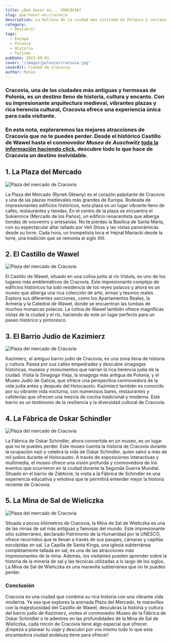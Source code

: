 ```yaml
---
title: ¿Qué hacer en... CRACOVIA?
slug: que-hacer-en-cracovia
description: La belleza de la ciudad mas visitada en Polonia y cercana a Auschwitz.
category:
  - Descubrir
tags:
  - Europa
  - Polonia
  - Historia
  - Turismo
pubDate: 2023-09-01
cover: "/images/polonia/cracovia.jpg"
coverAlt: Ciudad de Cracovia
author: Mateo
---
```


### Cracovia, una de las ciudades más antiguas y hermosas de Polonia, es un destino lleno de historia, cultura y encanto. Con su impresionante arquitectura medieval, vibrantes plazas y rica herencia cultural, Cracovia ofrece una experiencia única para cada visitante. 
### En esta nota, exploraremos las mejores atracciones de Cracovia que no te puedes perder. Desde el histórico Castillo de Wawel hasta el conmovedor ***Museo de Auschwitz*** [toda la información haciendo click](https://www.auschwitz.org/en/visiting/), descubre todo lo que hace de Cracovia un destino inolvidable.

## 1. La Plaza del Mercado 
<img src="/images/polonia/mercado-cracovia.jpeg" alt="Plaza del mercado de Cracovia">

La Plaza del Mercado (Rynek Główny) es el corazón palpitante de Cracovia y una de las plazas medievales más grandes de Europa. Rodeada de impresionantes edificios históricos, esta plaza es un lugar vibrante lleno de cafés, restaurantes y tiendas. En el centro de la plaza se encuentra el Sukiennice (Mercado de los Paños), un edificio renacentista que alberga tiendas de souvenirs y artesanías. No te pierdas la Basílica de Santa María, con su espectacular altar tallado por Veit Stoss y las vistas panorámicas desde su torre. Cada hora, un trompetista toca el Hejnał Mariacki desde la torre, una tradición que se remonta al siglo XIII.

## 2. El Castillo de Wawel 
<img src="/images/polonia/castillo-wawel.jpeg" alt="Plaza del mercado de Cracovia">

El Castillo de Wawel, situado en una colina junto al río Vístula, es uno de los lugares más emblemáticos de Cracovia. Este impresionante complejo de edificios históricos ha sido residencia de los reyes polacos y ahora es un museo que alberga una rica colección de arte, armas y tesoros reales. Explora sus diferentes secciones, como los Apartamentos Reales, la Armería y la Catedral de Wawel, donde se encuentran las tumbas de muchos monarcas polacos. La colina de Wawel también ofrece magníficas vistas de la ciudad y el río, haciendo de este un lugar perfecto para un paseo histórico y pintoresco.

## 3. El Barrio Judío de Kazimierz 
<img src="/images/polonia/barrio-kazimierz.jpg" alt="Plaza del mercado de Cracovia">

Kazimierz, el antiguo barrio judío de Cracovia, es una zona llena de historia y cultura. Pasea por sus calles empedradas y descubre sinagogas históricas, museos y monumentos que narran la rica herencia judía de la ciudad. Visita la Sinagoga Vieja, la sinagoga más antigua de Polonia, y el Museo Judío de Galicia, que ofrece una perspectiva conmovedora de la vida judía antes y después del Holocausto. Kazimierz también es conocido por su vibrante vida nocturna, con numerosos bares, restaurantes y cafeterías que ofrecen una mezcla de cocina tradicional y moderna. Este barrio es un testimonio de la resiliencia y la diversidad cultural de Cracovia.

## 4. La Fábrica de Oskar Schindler 
<img src="/images/polonia/fabrica-museo.jpg" alt="Plaza del mercado de Cracovia">

La Fábrica de Oskar Schindler, ahora convertida en un museo, es un lugar que no te puedes perder. Este museo cuenta la historia de Cracovia durante la ocupación nazi y celebra la vida de Oskar Schindler, quien salvó a más de mil judíos durante el Holocausto. A través de exposiciones interactivas y multimedia, el museo ofrece una visión profunda y conmovedora de los eventos que ocurrieron en la ciudad durante la Segunda Guerra Mundial. Situado en el barrio de Zabłocie, la visita a la Fábrica de Schindler es una experiencia educativa y emotiva que te permitirá entender mejor la historia reciente de Cracovia.

## 5. La Mina de Sal de Wieliczka 
<img src="/images/polonia/mina-wieliczka.jpg" alt="Plaza del mercado de Cracovia">

Situada a pocos kilómetros de Cracovia, la Mina de Sal de Wieliczka es una de las minas de sal más antiguas y famosas del mundo. Este impresionante sitio subterráneo, declarado Patrimonio de la Humanidad por la UNESCO, ofrece recorridos que te llevan a través de sus pasajes, cámaras y capillas esculpidas en sal. La Capilla de Santa Kinga, una iglesia subterránea completamente tallada en sal, es una de las atracciones más impresionantes de la mina. Además, los visitantes pueden aprender sobre la historia de la minería de sal y las técnicas utilizadas a lo largo de los siglos. La Mina de Sal de Wieliczka es una maravilla subterránea que no te puedes perder.

### Conclusión 

Cracovia es una ciudad que combina su rica historia con una vibrante vida moderna. Ya sea que explores la animada Plaza del Mercado, te maravilles con la majestuosidad del Castillo de Wawel, descubras la historia y cultura del barrio judío de Kazimierz, visites el conmovedor Museo de la Fábrica de Oskar Schindler o te adentres en las profundidades de la Mina de Sal de Wieliczka, cada rincón de Cracovia tiene algo especial que ofrecer. ¡Empezá a planear tu viaje y descubrí por vos mismo todo lo que esta encantadora ciudad andaluza tiene para ofrecer!